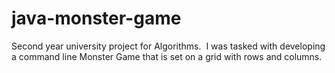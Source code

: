 # java-monster-game
Second year university project for Algorithms. &nbsp;I was tasked with developing a command line Monster Game that is set on a grid with rows and columns.
